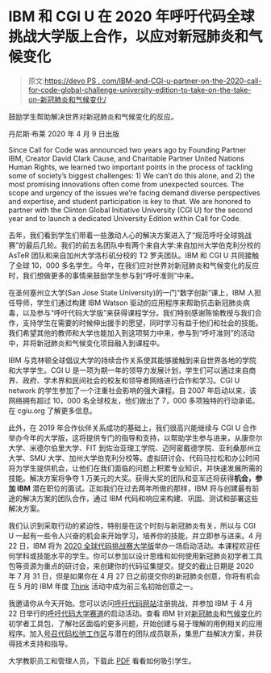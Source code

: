 # IBM 和 CGI U 在 2020 年呼吁代码全球挑战大学版上合作，以应对新冠肺炎和气候变化

> 原文:[https://devo PS . com/IBM-and-CGI-u-partner-on-the-2020-call-for-code-global-challenge-university-edition-to-take-on-the-take-on-新冠肺炎和气候变化/](https://devops.com/ibm-and-cgi-u-partner-on-the-2020-call-for-code-global-challenge-university-edition-to-take-on-covid-19-and-climate-change/)

鼓励学生帮助解决世界对新冠肺炎和气候变化的反应。

丹尼斯·布莱
2020 年 4 月 9 日出版

Since Call for Code was announced two years ago by Founding Partner IBM, Creator David Clark Cause, and Charitable Partner United Nations Human Rights, we learned two important points in the process of tackling some of society’s biggest challenges: 1) We can’t do this alone, and 2) the most promising innovations often come from unexpected sources. The scope and urgency of the issues we’re facing demand diverse perspectives and expertise, and student participation is key to that. We are honored to partner with the Clinton Global Initiative University (CGI U) for the second year and to launch a dedicated University Edition within Call for Code.

去年，我们看到学生们带着一些激动人心的解决方案进入了“规范呼吁全球挑战赛”的最后几轮。我们的前五名团队中有两个来自大学:来自加州大学伯克利分校的 AsTeR 团队和来自加州大学洛杉矶分校的 T2 罗夫团队。IBM 和 CGI U 共同接触了全球 10，000 多名学生。今年，在我们应对世界对新冠肺炎和气候变化的反应时，我们想做更多的事情来鼓励学生参与到“呼吁准则”中来。

在圣何塞州立大学(San Jose State University)的一门“数字创新”课上，IBM 人担任导师，学生们通过构建 IBM Watson 驱动的应用程序来帮助抗击新冠肺炎病毒，以及参与“呼吁代码大学版”来获得课程学分。我们特别感谢陈愉教授与我们合作，支持学生在需要的时候伸出援手的愿望，同时学习有益于他们和社会的技能。我们希望其他的教师和大学也能加入到这项努力中来，参与到“呼吁准则”的活动中，并将新冠肺炎和气候变化项目融入到课程中。

IBM 与克林顿全球倡议大学的持续合作关系使其能够接触到来自世界各地的学院和大学学生。CGI U 是一项为期一年的领导力发展计划，学生们可以通过来自商界、政府、学术界和民间社会的校友和领导者网络进行合作和学习。CGI U network 的学生参加了一个注重社会影响的强大课程。自 2007 年启动以来，该网络拥有超过 10，000 名全球校友，他们做出了 7，000 多项独特的行动承诺。在 cgiu.org 了解更多信息。

此外，在 2019 年合作伙伴关系成功的基础上，我们很高兴能继续与 CGI U 合作举办今年的大学版，这将提供专门的指导和支持，以帮助学生参与进来，从康奈尔大学、米德尔伯里大学、FIT 到佐治亚理工学院、迈阿密戴德学院、亚利桑那州立大学、SMU 大学、加州大学伯克利分校等。虚拟研讨会、代码马拉松和办公时间将为学生提供机会，让他们在我们面临的问题上积累专业知识，并快速发展所需的技能。解决方案将争夺 1 万美元的大奖。获得大奖的团队和亚军还将获得**机会，参加 IBM** 潜在职位的面试。正如我们在过去两年所做的那样，IBM 将与创建最有前途的解决方案的团队合作，通过 IBM 代码和响应来构建、巩固、测试和部署这些解决方案。

我们认识到采取行动的紧迫性，特别是在这个时刻与新冠肺炎有关，所以与 CGI U 一起有一些令人兴奋的机会来开始学习，培养你的技能，并立即参与进来。4 月 22 日，IBM 将为 [2020 全球代码挑战赛大学版](https://cgiu.org/callforcode)举办一场启动活动。本课程欢迎任何学科或技能水平的学生。你可以参加以设计思维和如何使用新冠肺炎初学者工具包等资源为重点的研讨会，来创建你的代码征集提交。提交的截止日期是 2020 年 7 月 31 日，但是如果你在 4 月 27 日之前提交你的新冠肺炎创意，你将有机会在 5 月的 IBM 年度 [Think](https://www.ibm.com/events/think/) 活动中成为前三名初始创意之一。

我邀请你从今天开始。您可以访问[呼吁代码网站](https://developer.ibm.com/callforcode/)注册挑战，并参加 IBM 于 4 月 22 日举行的[呼吁代码大学赛道](https://cgiu.org/callforcode)的启动活动。查看 IBM 针对[新冠肺炎](https://developer.ibm.com/callforcode/getstarted/covid-19/)和[气候变化](https://developer.ibm.com/callforcode/getstarted/climate-change/)的初学者工具包，了解社区面临的更多问题，开始创建与易于理解的用例相关的应用程序。加入[号召代码松弛工作区](https://www.callforcode.org/slack)与潜在的团队成员联系，集思广益解决方案，并获得技术支持和指导。

大学教职员工和管理人员，下载此 [PDF](https://s3.us.cloud-object-storage.appdomain.cloud/developer/blogs/ibm-and-cgi-u-partner-on-2020-call-for-code-university-edition/static/CFCUEOutreach.zip) 看看如何吸引学生。